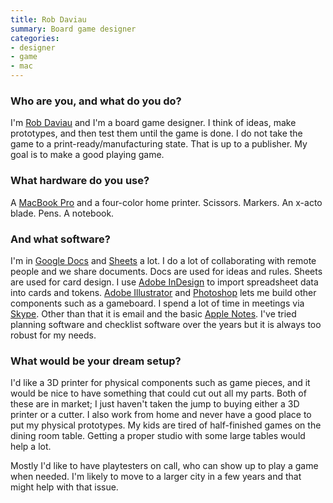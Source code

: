 ```yaml
---
title: Rob Daviau
summary: Board game designer
categories:
- designer
- game
- mac
---
```


### Who are you, and what do you do?

I'm [Rob Daviau](http://www.robdaviau.com/ "Rob's website.") and I'm a board game designer. I think of ideas, make prototypes, and then test them until the game is done. I do not take the game to a print-ready/manufacturing state. That is up to a publisher. My goal is to make a good playing game.

### What hardware do you use?

A [MacBook Pro][macbook-pro] and a four-color home printer. Scissors. Markers. An x-acto blade. Pens. A notebook.

### And what software?

I'm in [Google Docs][google-docs] and [Sheets][google-sheets] a lot. I do a lot of collaborating with remote people and we share documents. Docs are used for ideas and rules. Sheets are used for card design. I use [Adobe InDesign][indesign] to import spreadsheet data into cards and tokens. [Adobe Illustrator][illustrator] and [Photoshop][] lets me build other components such as a gameboard. I spend a lot of time in meetings via [Skype][]. Other than that it is email and the basic [Apple Notes][notes]. I've tried planning software and checklist software over the years but it is always too robust for my needs.

### What would be your dream setup?

I'd like a 3D printer for physical components such as game pieces, and it would be nice to have something that could cut out all my parts. Both of these are in market; I just haven't taken the jump to buying either a 3D printer or a cutter. I also work from home and never have a good place to put my physical prototypes. My kids are tired of half-finished games on the dining room table. Getting a proper studio with some large tables would help a lot.

Mostly I'd like to have playtesters on call, who can show up to play a game when needed. I'm likely to move to a larger city in a few years and that might help with that issue.

[google-docs]: https://en.wikipedia.org/wiki/Google_Docs "A web-based office suite."
[google-sheets]: https://www.google.com/sheets/about/ "Online spreadsheet software."
[illustrator]: https://www.adobe.com/products/illustrator.html "A vector graphics editor."
[indesign]: https://www.adobe.com/products/indesign.html "A desktop/web publishing application."
[macbook-pro]: https://www.apple.com/macbook-pro/ "A laptop."
[notes]: https://en.wikipedia.org/wiki/Notes_(Apple) "A note-taking application included with Mac OS X."
[photoshop]: https://www.adobe.com/products/photoshop.html "A bitmap image editor."
[skype]: https://www.skype.com/en/ "Voice and video chat software."
